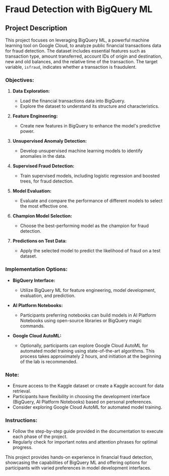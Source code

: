 # Fraud Detection with BigQuery ML

## Project Description

This project focuses on leveraging BigQuery ML, a powerful machine learning tool on Google Cloud, to analyze public financial transactions data for fraud detection. The dataset includes essential features such as transaction type, amount transferred, account IDs of origin and destination, new and old balances, and the relative time of the transaction. The target variable, `isfraud`, indicates whether a transaction is fraudulent.

### Objectives:

1. **Data Exploration:**
   - Load the financial transactions data into BigQuery.
   - Explore the dataset to understand its structure and characteristics.

2. **Feature Engineering:**
   - Create new features in BigQuery to enhance the model's predictive power.

3. **Unsupervised Anomaly Detection:**
   - Develop unsupervised machine learning models to identify anomalies in the data.

4. **Supervised Fraud Detection:**
   - Train supervised models, including logistic regression and boosted trees, for fraud detection.

5. **Model Evaluation:**
   - Evaluate and compare the performance of different models to select the most effective one.

6. **Champion Model Selection:**
   - Choose the best-performing model as the champion for fraud detection.

7. **Predictions on Test Data:**
   - Apply the selected model to predict the likelihood of fraud on a test dataset.

### Implementation Options:

- **BigQuery Interface:**
  - Utilize BigQuery ML for feature engineering, model development, evaluation, and prediction.

- **AI Platform Notebooks:**
  - Participants preferring notebooks can build models in AI Platform Notebooks using open-source libraries or BigQuery magic commands.

- **Google Cloud AutoML:**
  - Optionally, participants can explore Google Cloud AutoML for automated model training using state-of-the-art algorithms. This process takes approximately 2 hours, and initiation at the beginning of the lab is recommended.

### Note:
- Ensure access to the Kaggle dataset or create a Kaggle account for data retrieval.
- Participants have flexibility in choosing the development interface (BigQuery, AI Platform Notebooks) based on personal preferences.
- Consider exploring Google Cloud AutoML for automated model training.

### Instructions:
- Follow the step-by-step guide provided in the documentation to execute each phase of the project.
- Regularly check for important notes and attention phrases for optimal progress.

This project provides hands-on experience in financial fraud detection, showcasing the capabilities of BigQuery ML and offering options for participants with varied preferences in model development interfaces.
